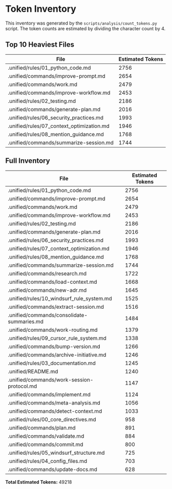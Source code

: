 # Token Inventory

This inventory was generated by the `scripts/analysis/count_tokens.py` script. The token counts are estimated by dividing the character count by 4.

## Top 10 Heaviest Files
| File | Estimated Tokens |
|---|---|
| .unified/rules/01_python_code.md | 2756 |
| .unified/commands/improve-prompt.md | 2654 |
| .unified/commands/work.md | 2479 |
| .unified/commands/improve-workflow.md | 2453 |
| .unified/rules/02_testing.md | 2186 |
| .unified/commands/generate-plan.md | 2016 |
| .unified/rules/06_security_practices.md | 1993 |
| .unified/rules/07_context_optimization.md | 1946 |
| .unified/rules/08_mention_guidance.md | 1768 |
| .unified/commands/summarize-session.md | 1744 |

## Full Inventory
| File | Estimated Tokens |
|---|---|
| .unified/rules/01_python_code.md | 2756 |
| .unified/commands/improve-prompt.md | 2654 |
| .unified/commands/work.md | 2479 |
| .unified/commands/improve-workflow.md | 2453 |
| .unified/rules/02_testing.md | 2186 |
| .unified/commands/generate-plan.md | 2016 |
| .unified/rules/06_security_practices.md | 1993 |
| .unified/rules/07_context_optimization.md | 1946 |
| .unified/rules/08_mention_guidance.md | 1768 |
| .unified/commands/summarize-session.md | 1744 |
| .unified/commands/research.md | 1722 |
| .unified/commands/load-context.md | 1668 |
| .unified/commands/new-adr.md | 1645 |
| .unified/rules/10_windsurf_rule_system.md | 1525 |
| .unified/commands/extract-session.md | 1516 |
| .unified/commands/consolidate-summaries.md | 1484 |
| .unified/commands/work-routing.md | 1379 |
| .unified/rules/09_cursor_rule_system.md | 1338 |
| .unified/commands/bump-version.md | 1266 |
| .unified/commands/archive-initiative.md | 1246 |
| .unified/rules/03_documentation.md | 1245 |
| .unified/README.md | 1240 |
| .unified/commands/work-session-protocol.md | 1147 |
| .unified/commands/implement.md | 1124 |
| .unified/commands/meta-analysis.md | 1056 |
| .unified/commands/detect-context.md | 1033 |
| .unified/rules/00_core_directives.md | 958 |
| .unified/commands/plan.md | 891 |
| .unified/commands/validate.md | 884 |
| .unified/commands/commit.md | 800 |
| .unified/rules/05_windsurf_structure.md | 725 |
| .unified/rules/04_config_files.md | 703 |
| .unified/commands/update-docs.md | 628 |

**Total Estimated Tokens:** 49218
